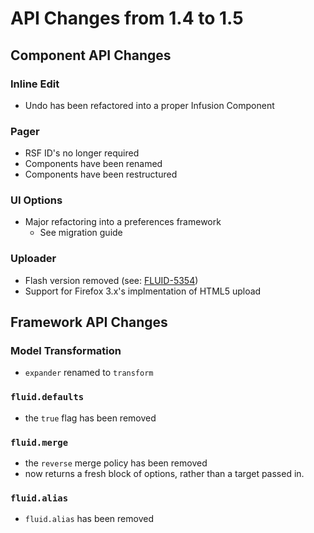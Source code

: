 # API Changes from 1.4 to 1.5 #

## Component API Changes ##

### Inline Edit ###

* Undo has been refactored into a proper Infusion Component

### Pager ###

* RSF ID's no longer required
* Components have been renamed
* Components have been restructured

### UI Options ###

* Major refactoring into a preferences framework
    * See migration guide

### Uploader ###

* Flash version removed (see: [FLUID-5354](http://issues.fluidproject.org/browse/FLUID-5354))
* Support for Firefox 3.x's implmentation of HTML5 upload

## Framework API Changes ##

### Model Transformation ###

* `expander` renamed to `transform`

### `fluid.defaults`

* the `true` flag has been removed

### `fluid.merge` ###

* the `reverse` merge policy has been removed
* now returns a fresh block of options, rather than a target passed in.

### `fluid.alias` ###

* `fluid.alias` has been removed
